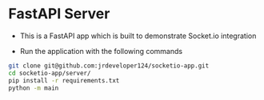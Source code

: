 # FastAPI Server

- This is a FastAPI app which is built to demonstrate Socket.io integration

- Run the application with the following commands

```bash
git clone git@github.com:jrdeveloper124/socketio-app.git
cd socketio-app/server/
pip install -r requirements.txt
python -m main
```
